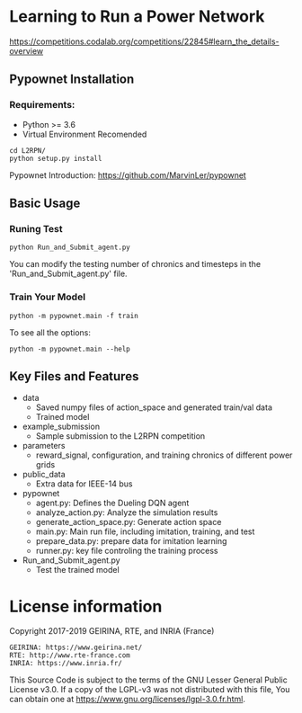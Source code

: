 # Learning to Run a Power Network
https://competitions.codalab.org/competitions/22845#learn_the_details-overview

## Pypownet Installation
### Requirements:
*   Python >= 3.6
*   Virtual Environment Recomended

```
cd L2RPN/
python setup.py install
```
Pypownet Introduction: https://github.com/MarvinLer/pypownet

## Basic Usage
### Runing Test
```
python Run_and_Submit_agent.py
```
You can modify the testing number of chronics and timesteps in the 'Run_and_Submit_agent.py' file.

### Train Your Model
```
python -m pypownet.main -f train
```
To see all the options:
```
python -m pypownet.main --help
```

## Key Files and Features
- data
    - Saved numpy files of action_space and generated train/val data
    - Trained model
- example_submission
    - Sample submission to the L2RPN competition
- parameters
    - reward_signal, configuration, and training chronics of different power grids
- public_data
    - Extra data for IEEE-14 bus
- pypownet
    - agent.py: Defines the Dueling DQN agent
    - analyze_action.py: Analyze the simulation results
    - generate_action_space.py: Generate action space
    - main.py: Main run file, including imitation, training, and test
    - prepare_data.py: prepare data for imitation learning
    - runner.py: key file controling the training process
- Run_and_Submit_agent.py
    - Test the trained model

# License information

Copyright 2017-2019 GEIRINA, RTE, and INRIA (France)
    
    GEIRINA: https://www.geirina.net/
    RTE: http://www.rte-france.com
    INRIA: https://www.inria.fr/

This Source Code is subject to the terms of the GNU Lesser General Public License v3.0. If a copy of the LGPL-v3 was not distributed with this file, You can obtain one at https://www.gnu.org/licenses/lgpl-3.0.fr.html.
